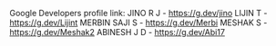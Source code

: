 Google Developers profile link: 
JINO R J - https://g.dev/jino
LIJIN T - https://g.dev/Lijint
MERBIN SAJI S - https://g.dev/Merbi
MESHAK S - https://g.dev/Meshak2
ABINESH J D - https://g.dev/Abi17
